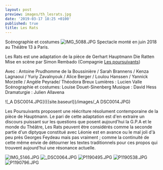 ```yaml
---
layout: post
preview: images/th_lesrats.jpg
date: '2019-03-17 18:25 +0100'
published: true
title: Les Rats
---
```

Scénographie et costumes
![IMG_5088.JPG]({{site.baseurl}}/images/IMG_5088.JPG)
Spectacle monté en juin 2018 au Théâtre 13 à Paris.

Les Rats est une adaptation de la pièce de Gerhart Hauptmann  Die Ratten 
Mise en scène par Simon Rembado (Compagnie [Les poursuivants](https://www.lespoursuivants.org/)) 

Avec : Antoine Prudhomme de la Boussinière / Sarah Brannens / Kenza Lagnaoui / Yuriy Zavalnyouk / Alice Berger / Loulou Hanssen / Yannick Morzelle / Angèle Peyrade/ Théodora Breux
Lumières : Lucien Valle
Scénographie et costumes: Louise Douet-Sinenberg
Musique : David Hess
Dramaturgie : Julien Allavena

![_A DSC0014.JPG]({{site.baseurl}}/images/_A DSC0014.JPG)

Les Poursuivants proposent une réécriture résolument contemporaine de la pièce de Hauptmann.
Le pari de cette adaptation est d'en extraire un discours puissant sur les questions que posent aujourd'hui la G.P.A et le monde du Théâtre, 
Les Rats peuvent être considérés comme la seconde partie d'un diptyque constitué avec Léonie est en avance ou le mal joli d'à peu près Georges Feydeau mais pas vraiment ; comme la continuité de cette même envie de détourner les textes traditionnels pour ces propos qui trouvent aujourd'hui une résonance actuelle. 

![IMG_5146.JPG]({{site.baseurl}}/images/IMG_5146.JPG)
![_DSC0064.JPG]({{site.baseurl}}/images/_DSC0064.JPG)
![P1190495.JPG]({{site.baseurl}}/images/P1190495.JPG)
![P1190538.JPG]({{site.baseurl}}/images/P1190538.JPG)
![P1190796.JPG]({{site.baseurl}}/images/P1190796.JPG)


